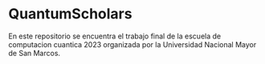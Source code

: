 # QuantumScholars
En este repositorio se encuentra el trabajo final de la escuela de computacion cuantica 2023 organizada por la Universidad Nacional Mayor de San Marcos.

